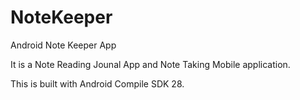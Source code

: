 # NoteKeeper
Android Note Keeper App 

It is a Note Reading Jounal App and Note Taking Mobile application. 

This is built with Android Compile SDK 28.
